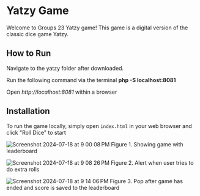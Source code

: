 # Yatzy Game

Welcome to Groups  23 Yatzy game! This game is a digital version of the classic dice game Yatzy.

## How to Run 

Navigate to the yatzy folder after downloaded. 

Run the following command via the terminal **php -S localhost:8081**

Open *http://localhost:8081* within a browser

## Installation

To run the game locally, simply open `index.html` in your web browser and click "Roll Dice" to start

![Screenshot 2024-07-18 at 9 00 08 PM](https://github.com/user-attachments/assets/202953ac-ea20-4f92-bb85-82bda8ef141d) 
  Figure 1. Showing game with leaderboard



![Screenshot 2024-07-18 at 9 08 26 PM](https://github.com/user-attachments/assets/9813f7cf-219b-4a6d-9523-9dbfaf01127b)
  Figure 2. Alert when user tries to do extra rolls


![Screenshot 2024-07-18 at 9 14 06 PM](https://github.com/user-attachments/assets/3a242f47-ce99-4fdd-8be4-5beb5d16c4ca)
  Figure 3. Pop after game has ended and score is saved to the leaderboard
